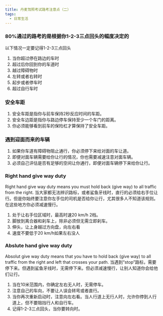 ```yaml
---
title: 丹麦驾照考试路考注意点（二）
tags:
  - 日常生活
---
```


### 80%通过的路考的是根据你1-2-3三点回头的幅度决定的
以下情况一定要记得1-2-3三点回头
1. 当你超过停在路边的车时
2. 超过后你回到你的车道时
3. 越过障碍物时
4. 左转或者右转时
5. 起步或者停车时
6. 超过自行车时

### 安全车距
1. 安全车距是指你与前车保持2秒反应时间的车距。
2. 安全车边距是指你与路边停车保持至少一个车门的距离。
3. 你必须能够看到前车的保险杠才算保持了安全车距。

### 遇到迎面而来的车辆
1. 如果你车道有障碍物阻止通行，你必须停下来给对面的车让道。
2. 即便对面车辆需要给你让行的情况，你也需要减速注意对面车辆。
3. 必须自己评估是否有足够的空间让你通行，即便对面车辆停下来给你让行。

### Right hand give way duty
Right hand give way duty means you must hold back (give way) to all traffic from the right. 当大家都无法辨识路标，或者鲨鱼牙线时，直行的必须给右手位让行。但是你始终要注意你左手位的司机是否给你让行，尤其很多人不知道该规则。在这些地方你必须减速慢行。
1. 处于让右手位区域时，最高时速20 km/h 2档。
2. 脚放到离合器和刹车上，除非必须但无需立即刹车。
3. 伸头，让上身越过方向盘，向左右看
4. 速度不要低于20 km/h如果左右没人

### Abslute hand give way duty
Absolut give way duty means that you have to hold back (give way) to all traffic from the right and left that crosses your path. 当遇到“stop”路标，需要停下来。但遇到鲨鱼牙线时，无需停下来。但必须减速慢行，让别人知道你会给他们让行。
1. 当在10米范围内，你确定左右无人时，无需停车。
2. 注意自己的车向，不要让人误会转弯或者直行。
3. 当你再次重新启动时，注意向左右看。当人行道上无行人时，允许你停到人行道上，但不要阻挡行人和自行车。
4. 记得1-2-3三点回头，当你要转向时。



